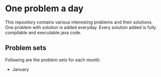 # One problem a day
This repository contains various interesting problems and their solutions.
One problem with solution is added everyday. Every solution added is fully compilable and executable java code.

## Problem sets
Following are the problem sets for each month:
- January

